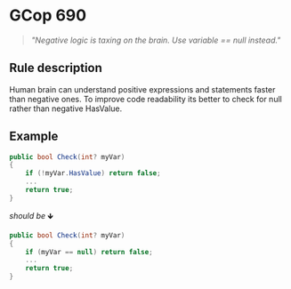 ﻿# GCop 690

> *"Negative logic is taxing on the brain. Use variable == null instead."*

## Rule description

Human brain can understand positive expressions and statements faster than negative ones. To improve code readability its better to check for null rather than negative HasValue. 

## Example

```csharp
public bool Check(int? myVar)
{
    if (!myVar.HasValue) return false;
    ...
    return true;
}
```

*should be* 🡻

```csharp
public bool Check(int? myVar)
{
    if (myVar == null) return false;
    ...
    return true;
}
```